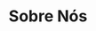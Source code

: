 ---
title: "Sobre Nós"
description: "Um espaço para compartilhar experiências."
draft: false
bg_image: "images/featue-bg.jpg"
---